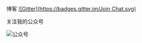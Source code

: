 博客
[![Gitter](https://badges.gitter.im/Join Chat.svg)](https://gitter.im/Siomt/Lobby)

关注我的公众号

![公众号](https://github.com/Siomt/MyBlog/blob/master/img/gzh.jpg?raw=true)
